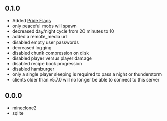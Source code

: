 ## 0.1.0
- Added [Pride Flags](https://content.minetest.net/packages/Wuzzy/pride_flags/)
- only peaceful mobs will spawn
- decreased day/night cycle from 20 minutes to 10
- added a remote_media url
- disabled empty user passwords
- decreased logging
- disabled chunk compression on disk
- disabled player versus player damage
- disabled recipe book progression
- disabled hamburger
- only a single player sleeping is required to pass a night or thunderstorm
- clients older than v5.7.0 will no longer be able to connect to this server 

## 0.0.0
- mineclone2
- sqlite
